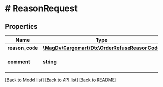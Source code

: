 # # ReasonRequest

## Properties

Name | Type | Description | Notes
------------ | ------------- | ------------- | -------------
**reason_code** | [**\MagDv\Cargomart\Dto\OrderRefuseReasonCode**](OrderRefuseReasonCode.md) |  | [optional]
**comment** | **string** | Причина отказа, текст | [optional]

[[Back to Model list]](../../README.md#models) [[Back to API list]](../../README.md#endpoints) [[Back to README]](../../README.md)
